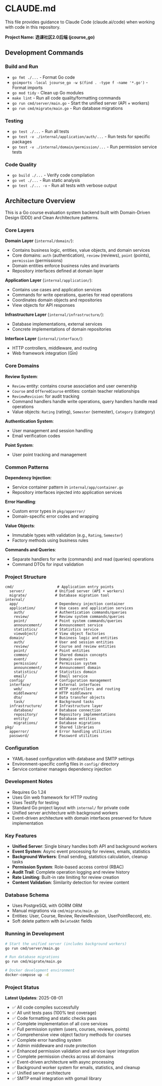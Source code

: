 # CLAUDE.md

This file provides guidance to Claude Code (claude.ai/code) when working with code in this repository.

**Project Name: 选课社区2.0后端 (jcourse_go)**

## Development Commands

### Build and Run
- `go fmt ./...` - Format Go code
- `goimports -local jcourse_go -w $(find . -type f -name '*.go')` - Format imports
- `go mod tidy` - Clean up Go modules
- `make lint` - Run all code quality/formatting commands
- `go run cmd/server/main.go` - Start the unified server (API + workers)
- `go run cmd/migrate/main.go` - Run database migrations

### Testing
- `go test ./...` - Run all tests
- `go test -v ./internal/application/auth/...` - Run tests for specific packages
- `go test -v ./internal/domain/permission/...` - Run permission service tests

### Code Quality
- `go build ./...` - Verify code compilation
- `go vet ./...` - Run static analysis
- `go test ./... -v` - Run all tests with verbose output

## Architecture Overview

This is a Go course evaluation system backend built with Domain-Driven Design (DDD) and Clean Architecture patterns.

### Core Layers

**Domain Layer** (`internal/domain/`):
- Contains business logic, entities, value objects, and domain services
- Core domains: `auth` (authentication), `review` (reviews), `point` (points), `permission` (permissions)
- Domain entities enforce business rules and invariants
- Repository interfaces defined at domain layer

**Application Layer** (`internal/application/`):
- Contains use cases and application services
- Commands for write operations, queries for read operations
- Coordinates domain objects and repositories
- View objects for API responses

**Infrastructure Layer** (`internal/infrastructure/`):
- Database implementations, external services
- Concrete implementations of domain repositories

**Interface Layer** (`internal/interface/`):
- HTTP controllers, middleware, and routing
- Web framework integration (Gin)

### Core Domains

**Review System**:
- `Review` entity: contains course association and user ownership
- `Course` and `OfferedCourse` entities: contain teacher relationships
- `ReviewRevision`: for audit tracking
- Command handlers handle write operations, query handlers handle read operations
- Value objects: `Rating` (rating), `Semester` (semester), `Category` (category)

**Authentication System**:
- User management and session handling
- Email verification codes

**Point System**:
- User point tracking and management

### Common Patterns

**Dependency Injection**:
- Service container pattern in `internal/app/container.go`
- Repository interfaces injected into application services

**Error Handling**:
- Custom error types in `pkg/apperror/`
- Domain-specific error codes and wrapping

**Value Objects**:
- Immutable types with validation (e.g., `Rating`, `Semester`)
- Factory methods using business rules

**Commands and Queries**:
- Separate handlers for write (commands) and read (queries) operations
- Command DTOs for input validation

### Project Structure

```
cmd/                    # Application entry points
  server/              # Unified server (API + workers)
  migrate/             # Database migration tool
internal/
  app/                 # Dependency injection container
  application/         # Use cases and application services
    auth/              # Authentication commands/queries
    review/            # Review system commands/queries
    point/             # Point system commands/queries
    announcement/      # Announcement service
    statistics/        # Statistics service
    viewobject/        # View object factories
  domain/              # Business logic and entities
    auth/              # User and session entities
    review/            # Course and review entities
    point/             # Point entities
    common/            # Shared domain concepts
    event/             # Domain events
    permission/        # Permission system
    announcement/      # Announcement domain
    statistics/        # Statistics domain
    email/             # Email service
  config/              # Configuration management
  interface/           # External interfaces
    web/               # HTTP controllers and routing
    middleware/        # HTTP middleware
    dto/               # Data transfer objects
    task/              # Background tasks
  infrastructure/      # Infrastructure layer
    database/          # Database connection
    repository/        # Repository implementations
    entity/            # Database entities
    migrations/        # Database migrations
pkg/                   # Shared libraries
  apperror/            # Error handling utilities
  password/            # Password utilities
```

### Configuration

- YAML-based configuration with database and SMTP settings
- Environment-specific config files in `config/` directory
- Service container manages dependency injection

### Development Notes

- Requires Go 1.24
- Uses Gin web framework for HTTP routing
- Uses Testify for testing
- Standard Go project layout with `internal/` for private code
- Unified server architecture with background workers
- Event-driven architecture with domain interfaces preserved for future implementation

### Key Features

- **Unified Server**: Single binary handles both API and background workers
- **Event System**: Async event processing for reviews, emails, statistics
- **Background Workers**: Email sending, statistics calculation, cleanup tasks
- **Permission System**: Role-based access control (RBAC)
- **Audit Trail**: Complete operation logging and review history
- **Rate Limiting**: Built-in rate limiting for review creation
- **Content Validation**: Similarity detection for review content

### Database Schema

- Uses PostgreSQL with GORM ORM
- Manual migrations via `cmd/migrate/main.go`
- Entities: User, Course, Review, ReviewRevision, UserPointRecord, etc.
- Soft delete pattern with `DeletedAt` fields

### Running in Development

```bash
# Start the unified server (includes background workers)
go run cmd/server/main.go

# Run database migrations
go run cmd/migrate/main.go

# Docker development environment
docker-compose up -d
```

### Project Status

**Latest Updates**: 2025-08-01
- ✅ All code compiles successfully
- ✅ All unit tests pass (100% test coverage)
- ✅ Code formatting and static checks pass
- ✅ Complete implementation of all core services
- ✅ Full permission system (users, courses, reviews, points)
- ✅ Comprehensive view object factory methods for courses
- ✅ Complete error handling system
- ✅ Admin middleware and route protection
- ✅ Enhanced permission validation and service layer integration
- ✅ Complete permission checks across all domains
- ✅ Event-driven architecture with async processing
- ✅ Background worker system for emails, statistics, and cleanup
- ✅ Unified server architecture
- ✅ SMTP email integration with gomail library